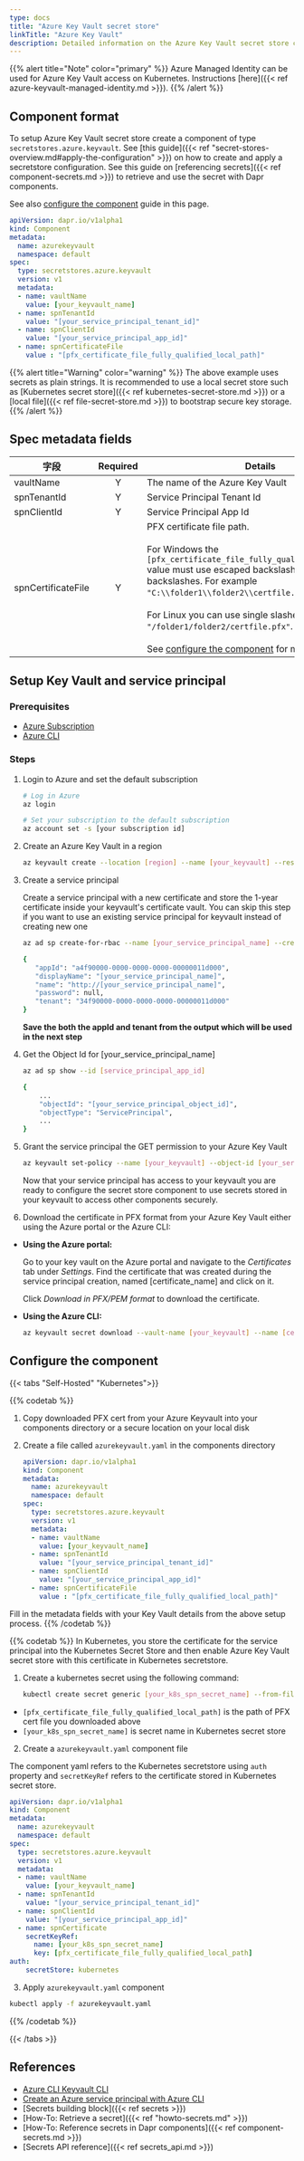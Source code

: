 ```yaml
---
type: docs
title: "Azure Key Vault secret store"
linkTitle: "Azure Key Vault"
description: Detailed information on the Azure Key Vault secret store component
---
```


{{% alert title="Note" color="primary" %}}
Azure Managed Identity can be used for Azure Key Vault access on Kubernetes. Instructions [here]({{< ref azure-keyvault-managed-identity.md >}}).
{{% /alert %}}

## Component format

To setup Azure Key Vault secret store create a component of type `secretstores.azure.keyvault`. See [this guide]({{< ref "secret-stores-overview.md#apply-the-configuration" >}}) on how to create and apply a secretstore configuration. See this guide on [referencing secrets]({{< ref component-secrets.md >}}) to retrieve and use the secret with Dapr components.

See also [configure the component](#configure-the-component) guide in this page.

```yaml
apiVersion: dapr.io/v1alpha1
kind: Component
metadata:
  name: azurekeyvault
  namespace: default
spec:
  type: secretstores.azure.keyvault
  version: v1
  metadata:
  - name: vaultName
    value: [your_keyvault_name]
  - name: spnTenantId
    value: "[your_service_principal_tenant_id]"
  - name: spnClientId
    value: "[your_service_principal_app_id]"
  - name: spnCertificateFile
    value : "[pfx_certificate_file_fully_qualified_local_path]"
```
{{% alert title="Warning" color="warning" %}}
The above example uses secrets as plain strings. It is recommended to use a local secret store such as [Kubernetes secret store]({{< ref kubernetes-secret-store.md >}}) or a [local file]({{< ref file-secret-store.md >}}) to bootstrap secure key storage.
{{% /alert %}}

## Spec metadata fields

| 字段                 | Required | Details                                                                                                                                                                                                                                                                                                                                                                                                                              | Example                                                                         |
| ------------------ |:--------:| ------------------------------------------------------------------------------------------------------------------------------------------------------------------------------------------------------------------------------------------------------------------------------------------------------------------------------------------------------------------------------------------------------------------------------------ | ------------------------------------------------------------------------------- |
| vaultName          |    Y     | The name of the Azure Key Vault                                                                                                                                                                                                                                                                                                                                                                                                      | `"mykeyvault"`                                                                  |
| spnTenantId        |    Y     | Service Principal Tenant Id                                                                                                                                                                                                                                                                                                                                                                                                          | `"spnTenantId"`                                                                 |
| spnClientId        |    Y     | Service Principal App Id                                                                                                                                                                                                                                                                                                                                                                                                             | `"spnAppId"`                                                                    |
| spnCertificateFile |    Y     | PFX certificate file path. <br></br> For Windows the `[pfx_certificate_file_fully_qualified_local_path]` value must use escaped backslashes, i.e. double backslashes. For example `"C:\\folder1\\folder2\\certfile.pfx"`. <br></br> For Linux you can use single slashes. For example `"/folder1/folder2/certfile.pfx"`.  <br></br> See [configure the component](#configure-the-component) for more details | `"C:\\folder1\\folder2\\certfile.pfx"`, `"/folder1/folder2/certfile.pfx"` |

## Setup Key Vault and service principal

### Prerequisites

- [Azure Subscription](https://azure.microsoft.com/en-us/free/)
- [Azure CLI](https://docs.microsoft.com/en-us/cli/azure/install-azure-cli?view=azure-cli-latest)

### Steps

1. Login to Azure and set the default subscription

    ```bash
    # Log in Azure
    az login

    # Set your subscription to the default subscription
    az account set -s [your subscription id]
    ```

2. Create an Azure Key Vault in a region

     ```bash
     az keyvault create --location [region] --name [your_keyvault] --resource-group [your resource group]
     ```

3. Create a service principal

    Create a service principal with a new certificate and store the 1-year certificate inside your keyvault's certificate vault. You can skip this step if you want to use an existing service principal for keyvault instead of creating new one

    ```bash
    az ad sp create-for-rbac --name [your_service_principal_name] --create-cert --cert [certificate_name] --keyvault [your_keyvault] --skip-assignment --years 1

    {
       "appId": "a4f90000-0000-0000-0000-00000011d000",
       "displayName": "[your_service_principal_name]",
       "name": "http://[your_service_principal_name]",
       "password": null,
       "tenant": "34f90000-0000-0000-0000-00000011d000"
    }
    ```

    **Save the both the appId and tenant from the output which will be used in the next step**

4. Get the Object Id for [your_service_principal_name]

    ```bash
    az ad sp show --id [service_principal_app_id]

    {
        ...
        "objectId": "[your_service_principal_object_id]",
        "objectType": "ServicePrincipal",
        ...
    }
    ```

5. Grant the service principal the GET permission to your Azure Key Vault

    ```bash
    az keyvault set-policy --name [your_keyvault] --object-id [your_service_principal_object_id] --secret-permissions get
    ```

    Now that your service principal has access to your keyvault you are ready to configure the secret store component to use secrets stored in your keyvault to access     other components securely.

6. Download the certificate in PFX format from your Azure Key Vault either using the Azure portal or the Azure CLI:

- **Using the Azure portal:**

  Go to your key vault on the Azure portal and navigate to the *Certificates* tab under *Settings*. Find the certificate that was created during the service principal creation, named [certificate_name] and click on it.

  Click *Download in PFX/PEM format* to download the certificate.

- **Using the Azure CLI:**

   ```bash
   az keyvault secret download --vault-name [your_keyvault] --name [certificate_name] --encoding base64 --file [certificate_name].pfx
   ```

## Configure the component

{{< tabs "Self-Hosted" "Kubernetes">}}

{{% codetab %}}
1. Copy downloaded PFX cert from your Azure Keyvault into your components directory or a secure location on your local disk

2. Create a file called `azurekeyvault.yaml` in the components directory

    ```yaml
    apiVersion: dapr.io/v1alpha1
    kind: Component
    metadata:
      name: azurekeyvault
      namespace: default
    spec:
      type: secretstores.azure.keyvault
      version: v1
      metadata:
      - name: vaultName
        value: [your_keyvault_name]
      - name: spnTenantId
        value: "[your_service_principal_tenant_id]"
      - name: spnClientId
        value: "[your_service_principal_app_id]"
      - name: spnCertificateFile
        value : "[pfx_certificate_file_fully_qualified_local_path]"
    ```

Fill in the metadata fields with your Key Vault details from the above setup process.
{{% /codetab %}}

{{% codetab %}}
In Kubernetes, you store the certificate for the service principal into the Kubernetes Secret Store and then enable Azure Key Vault secret store with this certificate in Kubernetes secretstore.

1. Create a kubernetes secret using the following command:

   ```bash
   kubectl create secret generic [your_k8s_spn_secret_name] --from-file=[pfx_certificate_file_fully_qualified_local_path]
   ```

- `[pfx_certificate_file_fully_qualified_local_path]` is the path of PFX cert file you downloaded above
- `[your_k8s_spn_secret_name]` is secret name in Kubernetes secret store

2. Create a `azurekeyvault.yaml` component file

The component yaml refers to the Kubernetes secretstore using `auth` property and  `secretKeyRef` refers to the certificate stored in Kubernetes secret store.

```yaml
apiVersion: dapr.io/v1alpha1
kind: Component
metadata:
  name: azurekeyvault
  namespace: default
spec:
  type: secretstores.azure.keyvault
  version: v1
  metadata:
  - name: vaultName
    value: [your_keyvault_name]
  - name: spnTenantId
    value: "[your_service_principal_tenant_id]"
  - name: spnClientId
    value: "[your_service_principal_app_id]"
  - name: spnCertificate
    secretKeyRef:
      name: [your_k8s_spn_secret_name]
      key: [pfx_certificate_file_fully_qualified_local_path]
auth:
    secretStore: kubernetes
```

3. Apply `azurekeyvault.yaml` component

```bash
kubectl apply -f azurekeyvault.yaml
```
{{% /codetab %}}

{{< /tabs >}}

## References

- [Azure CLI Keyvault CLI](https://docs.microsoft.com/en-us/cli/azure/keyvault?view=azure-cli-latest#az-keyvault-create)
- [Create an Azure service principal with Azure CLI](https://docs.microsoft.com/en-us/cli/azure/create-an-azure-service-principal-azure-cli?view=azure-cli-latest)
- [Secrets building block]({{< ref secrets >}})
- [How-To: Retrieve a secret]({{< ref "howto-secrets.md" >}})
- [How-To: Reference secrets in Dapr components]({{< ref component-secrets.md >}})
- [Secrets API reference]({{< ref secrets_api.md >}})
